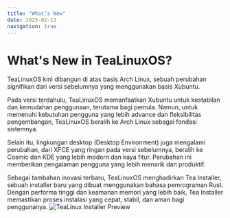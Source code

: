 ```yaml
---
title: "What’s New"
date: 2025-02-13
navigation: true
---
```


# What's New in TeaLinuxOS?

TeaLinuxOS kini dibangun di atas basis Arch Linux, sebuah perubahan signifikan dari versi sebelumnya yang menggunakan basis Xubuntu.

Pada versi terdahulu, TeaLinuxOS memanfaatkan Xubuntu untuk kestabilan dan kemudahan penggunaan, terutama bagi pemula. Namun, untuk memenuhi kebutuhan pengguna yang lebih advance dan fleksibilitas pengembangan, TeaLinuxOS beralih ke Arch Linux sebagai fondasi sistemnya.

Selain itu, lingkungan desktop (Desktop Environment) juga mengalami perubahan, dari XFCE yang ringan pada versi sebelumnya, beralih ke Cosmic dan KDE yang lebih modern dan kaya fitur. Perubahan ini memberikan pengalaman pengguna yang lebih menarik dan produktif.

Sebagai tambahan inovasi terbaru, TeaLinuxOS menghadirkan Tea Installer, sebuah installer baru yang dibuat menggunakan bahasa pemrograman Rust. Dengan performa tinggi dan keamanan memori yang lebih baik, Tea Installer memastikan proses instalasi yang cepat, stabil, dan aman bagi penggunanya.
![TeaLinux Installer Preview](/img/installer.png)
